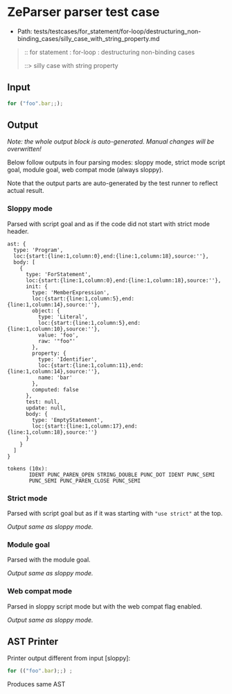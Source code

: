 # ZeParser parser test case

- Path: tests/testcases/for_statement/for-loop/destructuring_non-binding_cases/silly_case_with_string_property.md

> :: for statement : for-loop : destructuring non-binding cases
>
> ::> silly case with string property

## Input

`````js
for ("foo".bar;;);
`````

## Output

_Note: the whole output block is auto-generated. Manual changes will be overwritten!_

Below follow outputs in four parsing modes: sloppy mode, strict mode script goal, module goal, web compat mode (always sloppy).

Note that the output parts are auto-generated by the test runner to reflect actual result.

### Sloppy mode

Parsed with script goal and as if the code did not start with strict mode header.

`````
ast: {
  type: 'Program',
  loc:{start:{line:1,column:0},end:{line:1,column:18},source:''},
  body: [
    {
      type: 'ForStatement',
      loc:{start:{line:1,column:0},end:{line:1,column:18},source:''},
      init: {
        type: 'MemberExpression',
        loc:{start:{line:1,column:5},end:{line:1,column:14},source:''},
        object: {
          type: 'Literal',
          loc:{start:{line:1,column:5},end:{line:1,column:10},source:''},
          value: 'foo',
          raw: '"foo"'
        },
        property: {
          type: 'Identifier',
          loc:{start:{line:1,column:11},end:{line:1,column:14},source:''},
          name: 'bar'
        },
        computed: false
      },
      test: null,
      update: null,
      body: {
        type: 'EmptyStatement',
        loc:{start:{line:1,column:17},end:{line:1,column:18},source:''}
      }
    }
  ]
}

tokens (10x):
       IDENT PUNC_PAREN_OPEN STRING_DOUBLE PUNC_DOT IDENT PUNC_SEMI
       PUNC_SEMI PUNC_PAREN_CLOSE PUNC_SEMI
`````

### Strict mode

Parsed with script goal but as if it was starting with `"use strict"` at the top.

_Output same as sloppy mode._

### Module goal

Parsed with the module goal.

_Output same as sloppy mode._

### Web compat mode

Parsed in sloppy script mode but with the web compat flag enabled.

_Output same as sloppy mode._

## AST Printer

Printer output different from input [sloppy]:

````js
for (("foo".bar);;) ;
````

Produces same AST
